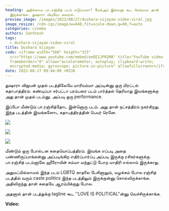 ```yaml
---
heading: அதில்லாம பா.ரஞ்சித் படம் எடுப்பாரா? மேக்அப் இல்லனா கூட செம்மயா தான்
  இருக்காங்க. துஷாரா வீடியோ வைரல்.
preview_image: /images/2022/08/27/dushara-vijayan-video-viral.jpg
image_resize: /cdn-cgi/image/w=640,fit=scale-down,q=80,f=auto
categories: cinema
authors: Santhosh
tags:
  - dushara-vijayan-video-viral
title: Dushara Vijayan
code: <iframe width="560" height="315"
  src="https://www.youtube.com/embed/oeEE1JP02MA" title="YouTube video player"
  frameborder="0" allow="accelerometer; autoplay; clipboard-write;
  encrypted-media; gyroscope; picture-in-picture" allowfullscreen></iframe>
date: 2022-08-27 09:44:09 +0530
---
```

துஷாரா விஜயன் முதல் படத்திலேயே மாரியம்மா அப்டின்னு ஒரு மிரட்டல் கதாபாத்திரம். கண்டிப்பா சர்பட்டா பரம்பரை படம் பார்த்தல் தெரியாது இவங்களுக்கு அது தான் முதல் படம்னு. அப்படி ஒரு performance.

இப்போ மீண்டும் பா.ரஞ்சித்தோட இன்னொரு படம். அது தான் நட்சத்திரம் நகர்கிறது. இந்த படத்தின் இவங்களோட கதாபத்திரத்தின் பெயர் ரெனே.

![](/images/2022/08/27/dushara-latest-video-love-politics.jpg)

![](/images/2022/08/27/dushara-latest-video-love-politics-1.jpg)

![](/images/2022/08/27/dushara-latest-video-love-politics-2.jpg)

மீண்டும் ஒரு போல்டன கதையொப்பத்திரம். இவங்க எப்படி அதை பண்ணிருப்பாங்கன்னு அப்படிங்கிற எதிர்ப்பார்ப்பு அப்படி இருக்கு ரசிகர்களுக்கு. பா.ரஞ்சித் படம்னாலே ஹீரோயின் சும்மா வந்துட்டு போற மாதிரி எல்லாம் இருக்காது.

அதுமட்மில்லாமல் இந்த படம் LGBTQ காதலை பேசினாலும், வழக்கம் போல ரஞ்சித் படத்தில் வரும் caste politics இந்த படத்திலும் இருக்குன்னு சொல்லிருக்காங்க. அதிலிருந்து தான் கதையே ஆரம்பிக்குது போல.

அதனால் தான் படத்துக்கு tagline கூட ''LOVE IS POLITICAL"ன்னு வெச்சிருக்காங்க.

**Video:**
